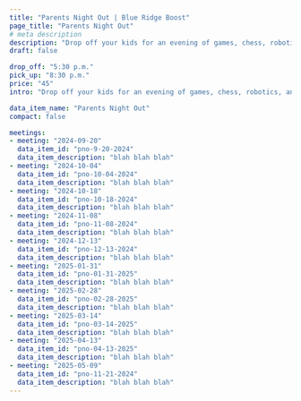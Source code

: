```yaml
---
title: "Parents Night Out | Blue Ridge Boost"
page_title: "Parents Night Out"
# meta description
description: "Drop off your kids for an evening of games, chess, robotics, and coding."
draft: false

drop_off: "5:30 p.m."
pick_up: "8:30 p.m."
price: "45"
intro: "Drop off your kids for an evening of games, chess, robotics, and coding. Free pizza included!"

data_item_name: "Parents Night Out"
compact: false

meetings: 
- meeting: "2024-09-20"
  data_item_id: "pno-9-20-2024"
  data_item_description: "blah blah blah"
- meeting: "2024-10-04"
  data_item_id: "pno-10-04-2024"
  data_item_description: "blah blah blah"
- meeting: "2024-10-18"
  data_item_id: "pno-10-18-2024"
  data_item_description: "blah blah blah"
- meeting: "2024-11-08"
  data_item_id: "pno-11-08-2024"
  data_item_description: "blah blah blah"
- meeting: "2024-12-13"
  data_item_id: "pno-12-13-2024"
  data_item_description: "blah blah blah"
- meeting: "2025-01-31"
  data_item_id: "pno-01-31-2025"
  data_item_description: "blah blah blah"
- meeting: "2025-02-28"
  data_item_id: "pno-02-28-2025"
  data_item_description: "blah blah blah"
- meeting: "2025-03-14"
  data_item_id: "pno-03-14-2025"
  data_item_description: "blah blah blah"
- meeting: "2025-04-13"
  data_item_id: "pno-04-13-2025"
  data_item_description: "blah blah blah"
- meeting: "2025-05-09"
  data_item_id: "pno-11-21-2024"
  data_item_description: "blah blah blah"
---
```

